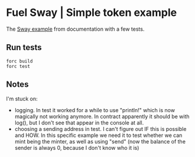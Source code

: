 # Fuel Sway | Simple token example

The [Sway example](https://fuellabs.github.io/sway/latest/examples/subcurrency.html) from documentation with a few tests. 

## Run tests
```
forc build
forc test
```

## Notes

I'm stuck on:
- logging. In test it worked for a while to use "println!" which is now magically not working anymore. In contract apparently it should be with log(), but I don't see that appear in the console at all.
- choosing a sending address in test. I can't figure out IF this is possible and HOW. In this specific example we need it to test whether we can mint being the minter, as well as using "send" (now the balance of the sender is always 0, because I don't know who it is)


